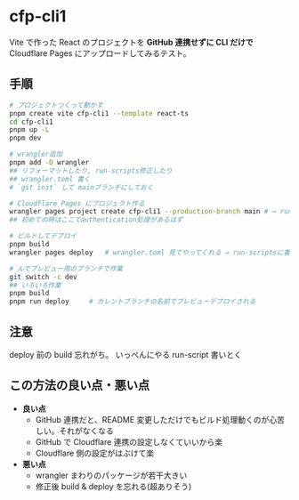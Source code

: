 # cfp-cli1

Vite で作った React のプロジェクトを
**GitHub 連携せずに CLI だけで**
Cloudflare Pages にアップロードしてみるテスト。

## 手順

```sh
# プロジェクトつくって動かす
pnpm create vite cfp-cli1 --template react-ts
cd cfp-cli1
pnpm up -L
pnpm dev

# wrangler追加
pnpm add -D wrangler
## リフォーマットしたり, run-scripts修正したり
## wrangler.toml 書く
# `git init` して mainブランチにしておく

# Cloudflare Pages にプロジェクト作る
wrangler pages project create cfp-cli1 --production-branch main # → run-scriptsに書いた。`pnpm run create`
## 初めての時はここでauthentication処理があるはず

# ビルドしてデプロイ
pnpm build
wrangler pages deploy   # wrangler.toml 見てやってくれる → run-scriptsに書いた。`pnpm run deploy`

# んでプレビュー用のブランチで作業
git switch -c dev
## いろいろ作業
pnpm build
pnpm run deploy		# カレントブランチの名前でプレビューデプロイされる
```

## 注意

deploy 前の build 忘れがち。
いっぺんにやる run-script 書いとく

## この方法の良い点・悪い点

- **良い点**
  - GitHub 連携だと、README 変更しただけでもビルド処理動くのが心苦しい。それがなくなる
  - GitHub で Cloudflare 連携の設定しなくていいから楽
  - Cloudflare 側の設定がはぶけて楽
- **悪い点**
  - wrangler まわりのパッケージが若干大きい
  - 修正後 build & deploy を忘れる(超ありそう)
